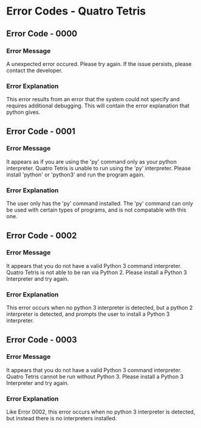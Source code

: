 # Error Codes - Quatro Tetris

## Error Code - 0000

### Error Message
A unexpected error occured. Please try again. If the issue persists, please contact the developer.

### Error Explanation
This error results from an error that the system could not specify and requires additional debugging. This will contain the error explanation that python gives.

## Error Code - 0001

### Error Message
It appears as if you are using the 'py' command only as your python interpreter. Quatro Tetris is unable to run using the 'py' interpreter. Please install 'python' or 'python3' and run the program again.

### Error Explanation
The user only has the 'py' command installed. The 'py' command can only be used with certain types of programs, and is not compatable with this one.

## Error Code - 0002

### Error Message
It appears that you do not have a valid Python 3 command interpreter. Quatro Tetris is not able to be ran via Python 2. Please install a Python 3 Interpreter and try again.

### Error Explanation
This error occurs when no python 3 interpreter is detected, but a python 2 interpreter is detected, and prompts the user to install a Python 3 interpreter.

## Error Code - 0003

### Error Message
It appears that you do not have a valid Python 3 command interpreter. Quatro Tetris cannot be run without Python 3. Please install a Python 3 Interpreter and try again.

### Error Explanation
Like Error 0002, this error occurs when no python 3 interpreter is detected, but instead there is no interpreters installed.